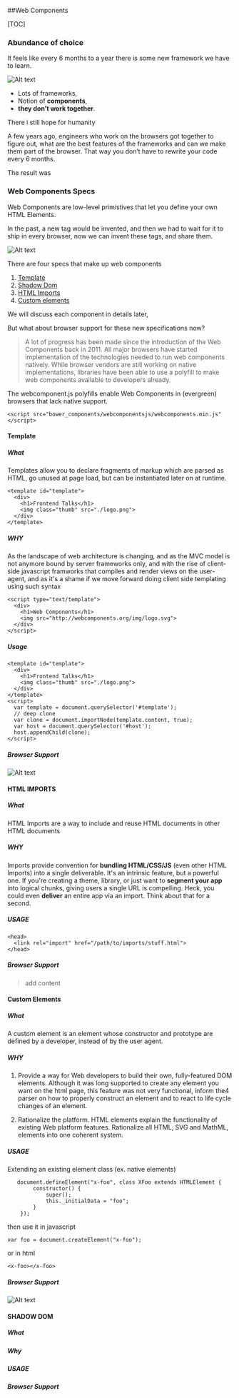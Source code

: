 ##Web Components

[TOC]

### Abundance of choice
It feels like every 6 months to a year there is some new framework we have to learn.

![Alt text](./_images/js-frameworks-trends.png)

- Lots of frameworks,
- Notion of **components**,
- **they don’t work together**.

There i still hope for humanity

 A few years ago, engineers who work on the browsers got together to figure out, what are the best features of the frameworks and can we make them part of the browser. That way you don’t have to rewrite your code every 6 months.

The result was
### Web Components Specs
Web Components are low-level primistives that let you define your own HTML Elements.

In the past, a new tag would be invented, and then we had to wait for it to ship in every browser, now we can invent these tags, and share them.

![Alt text](./_images/logo.jpg)

There are four specs that make up web components

1. [Template](#template)
2. [Shadow Dom](#shadow-dom)
3. [HTML Imports](#html-imports)
4. [Custom elements](#custom-elements)

We will discuss each component in details later, 

But what about browser support for these new specifications now? 
> A lot of progress has been made since the introduction of the Web Components back in 2011. All major browsers have started implementation of the technologies needed to run web components natively. While browser vendors are still working on native implementations, libraries have been able to use a polyfill to make web components available to developers already.
 
 The webcomponent.js polyfills enable Web Components in (evergreen) browsers that lack native support.

`<script src="bower_components/webcomponentsjs/webcomponents.min.js" </script>`


#### Template
##### What
Templates allow you to declare fragments of markup which are parsed as HTML, go unused at page load, but can be instantiated later on at runtime.
```
<template id="template">
  <div>
    <h1>Frontend Talks</h1>
    <img class="thumb" src="./logo.png">
  </div>
</template>
```
##### WHY
As the landscape of web architecture is changing, and as the MVC model is not anymore bound by server frameworks only, and with the rise of client-side javascript framworks that compiles and render views on the user-agent, and as it's a shame if we move forward doing client side templating using such syntax

```
<script type="text/template">
  <div>
    <h1>Web Components</h1>
    <img src="http://webcomponents.org/img/logo.svg">
  </div>
</script>
```
##### Usage
```
<template id="template">
  <div>
    <h1>Frontend Talks</h1>
    <img class="thumb" src="./logo.png">
  </div>
</template>
<script>
  var template = document.querySelector('#template');
  // deep clone
  var clone = document.importNode(template.content, true);
  var host = document.querySelector('#host');
  host.appendChild(clone);
</script>
```
##### Browser Support
![Alt text](./_images/template-browser-support.png)

#### HTML IMPORTS
##### What
HTML Imports are a way to include and reuse HTML documents in other HTML documents

##### WHY 
 Imports provide convention for **bundling HTML/CSS/JS** (even other HTML Imports) into a single deliverable. It's an intrinsic feature, but a powerful one. If you're creating a theme, library, or just want to **segment your app** into logical chunks, giving users a single URL is compelling. Heck, you could even **deliver** an entire app via an import. Think about that for a second.


##### USAGE
```
<head>
  <link rel="import" href="/path/to/imports/stuff.html">
</head>
```

##### Browser Support
> add content

#### Custom Elements
##### What
A custom element is an element whose constructor and prototype are defined by a developer, instead of by the user agent. 


##### WHY

1. Provide a way for Web developers to build their own, fully-featured DOM elements.
Although it was long supported to create any element you want on the html page, this feature was not very functional, inform the4 parser on how to properly construct an element and to react to life cycle changes of an element.

2. Rationalize the platform.
HTML elements explain the functionality of existing Web platform features.
Rationalize all HTML, SVG and MathML, elements into one coherent system.
##### USAGE

Extending an existing element class (ex. native elements)
```
   document.defineElement("x-foo", class XFoo extends HTMLElement {
        constructor() {
            super();
            this._initialData = "foo";
        }
    });

```
then use it in javascript

`var foo = document.createElement("x-foo");`

or in html

`<x-foo></x-foo>`

##### Browser Support
![Alt text](./_images/custom-elements-browser-support.png)


#### SHADOW DOM
##### What
##### Why
##### USAGE
##### Browser Support